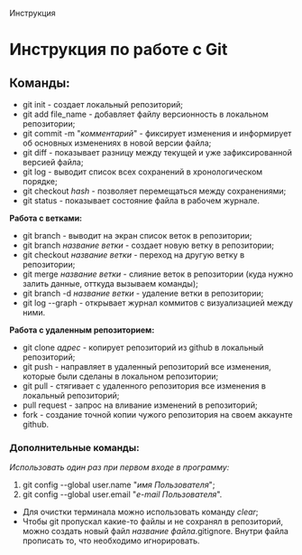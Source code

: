 Инструкция
# Инструкция по работе с Git
## Команды:
* git init - создает локальный репозиторий;
* git add file_name - добавляет файлу версионность в локальном репозитории;
* git commit -m "*комментарий*" - фиксирует изменения и информирует об основных изменениях в новой версии файла;
* git diff - показывает разницу между текущей и уже зафиксированной версией файла;
* git log - выводит список всех сохранений в хронологическом порядке;
* git checkout *hash* - позволяет перемещаться между сохранениями;
* git status - показывает состояние файла в рабочем журнале.

**Работа с ветками:**
* git branch - выводит на экран список веток в репозитории;
* git branch *название ветки* - создает новую ветку в репозитории;
* git checkout *название ветки* - переход на другую ветку в репозитории;
* git merge *название ветки* - слияние веток в репозитории (куда нужно залить данные, отткуда вызываем команды);
* git branch -d *название ветки* - удаление ветки в репозитории;
* git log --graph - открывает журнал коммитов с визуализацией между ними.

**Работа с удаленным репозиторием:**
* git clone *адрес* - копирует репозиторий из github в локальный репозиторий;
* git push - направляет в удаленный репозиторий все изменения, которые были сделаны в локальном репозитории;
* git pull - стягивает с удаленного репозитория все изменения в локальный репозиторий;
* pull request - запрос на вливание изменений в репозиторий;
* fork -  создание точной копии чужого репозитория на своем аккаунте github.
### **Дополнительные команды**:
*Использовать один раз при первом входе в программу:*
1. git config --global user.name "*имя Пользователя*";
2. git config --global user.email "*e-mail Пользователя*".
 * Для очистки терминала можно использовать команду *clear*;
 * Чтобы git пропускал какие-то файлы и не сохранял в репозиторий, можно создать новый файл *название файла*.gitignore. Внутри файла прописать то, что необходимо игнорировать.